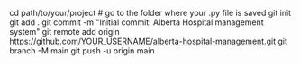 cd path/to/your/project  # go to the folder where your .py file is saved
git init
git add .
git commit -m "Initial commit: Alberta Hospital management system"
git remote add origin https://github.com/YOUR_USERNAME/alberta-hospital-management.git
git branch -M main
git push -u origin main
